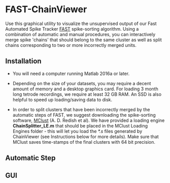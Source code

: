 # FAST-ChainViewer

Use this graphical utility to visualize the unsupervised output of our Fast Automated Spike Tracker [FAST](https://github.com/Olveczky-Lab/FAST) spike-sorting algorithm. Using a combination of automatic and manual procedures, you can interactively merge spike 'chains' that should belong to the same cluster as well as split chains corresponding to two or more incorrectly merged units.


## Installation

- You will need a computer running Matlab 2016a or later. 

- Depending on the size of your datasets, you may require a decent amount of memory and a desktop graphics card. For loading 3 month long tetrode recordings, we require at least 32 GB RAM. An SSD is also helpful to speed up loading/saving data to disk.

- In order to split clusters that have been incorrectly merged by the automatic steps of FAST, we suggest downloading the spike-sorting software, [MClust](http://redishlab.neuroscience.umn.edu/MClust/MClust.html) (A. D. Redish et al). We have provided a loading engine **ChainSplitter_LE.m** that should be placed in the MClust Loading Engines folder - this will let you load the *\*.s* files generated by ChainViewer (see Instructions below for more details). Make sure that MClust saves time-stamps of the final clusters with 64 bit precision.


## Automatic Step





## GUI

